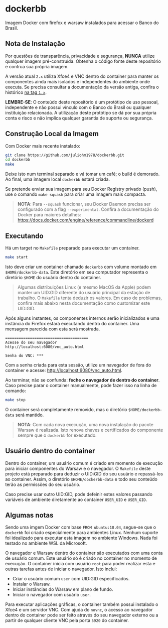 # dockerbb

Imagem Docker com firefox e warsaw instalados para acessar o Banco do Brasil.

## Nota de Instalação

Por questões de transparência, privacidade e segurança, **NUNCA** utilize qualquer imagem pré-construída. Obtenha o código fonte deste repositório e contrua sua própria imagem.

A versão atual `2.x` utiliza Xfce4 e VNC dentro do container para manter os componentes ainda mais isolados e independentes do ambiente onde executa. Se precisa consultar a documentação da versão antiga, confira o histórico [na tag `1.x`](https://github.com/juliohm1978/dockerbb/tree/v1.0).

<span style=“color:red;”>**LEMBRE-SE**: O conteúdo deste repositório é um protótipo de uso pessoal, independente e não possui vínculo com o Banco do Brasil ou qualquer instituição relacionada. A utilização deste protótipo se dá por sua própria conta e risco e não implica qualquer garantia de suporte ou segurança.
</span>

## Construção Local da Imagem

Com Docker mais recente instalado:

```bash
git clone https://github.com/juliohm1978/dockerbb.git
cd dockerbb
make
```

Deixe isto num terminal separado e vá tomar um café; o build é demorado. Ao final, uma imagem local `dockerbb` estará criada.

Se pretende enviar sua imagem para seu Docker Registry privado (push), use o comando `make squash` para criar uma imagem mais compacta.

> **NOTA**: Para `--squash` funcionar, seu Docker Daemon precisa ser configurado com a flag `--experimental`. Confira a documentação do Docker para maiores detalhes: <https://docs.docker.com/engine/reference/commandline/dockerd>

## Executando

Há um target no `Makefile` preparado para executar um container.

```bash
make start
```

Isto deve criar um container chamado `dockerbb` com volume montado em `$HOME/dockerbb-data`. Este diretório em seu computador representa o diretório `$HOME` do usuário dentro do container.

> Algumas distribuições Linux (e mesmo MacOS da Apple) podem manter um UID:GID diferente do usuário principal da estação de trabalho. O `Makefile` tenta deduzir os valores. Em caso de problemas, confira mais abaixo nesta documentação como customizar este UID:GID.

Após alguns instantes, os componentes internos serão inicializados e uma instância do Firefox estará executando dentro do container. Uma mensagem parecida com esta será mostrada.

```text
=====================================
Acesse do seu navegador
http://localhost:6080/vnc_auto.html

Senha do VNC: ***
```

Com a senha criada para esta sessão, utilize um navegador de fora do container e acesse: <http://localhost:6080/vnc_auto.html>.

Ao terminar, não se confunda: **feche o navegador de dentro do container**. Caso precise parar o container manualmente, pode fazer isso na linha de comando:

```bash
make stop
```

O container será completamente removido, mas o diretório `$HOME/dockerbb-data` será mantido.

> **NOTA**: Com cada nova execução, uma nova instalação do pacote Warsaw é realizada. Isto renova chaves e certificados do componente sempre que o `dockerbb` for executado.

## Usuário dentro do container

Dentro do container, um usuário comum é criado em momento de execução para iniciar componentes do Warsaw e o navegador. O `Makefile` deste projeto está preparado para deduzir o UID:GID do seu usuário e repassá-los ao container. Assim, o diretório `$HOME/dockerbb-data` e todo seu conteúdo terão as permissões do seu usuário.

Caso precise usar outro UID:GID, pode defeinir estes valores passando variáveis de ambiente diretamente ao container `USER_UID` e `USER_GID`.

## Algumas notas

Sendo uma imgem Docker com base `FROM ubuntu:18.04`, segue-se que o `dockerbb` foi criado especialmente para ambientes Linux. Nenhum suporte foi idealizado para executar esta imagem no ambiente Windows. Nada foi testado no ambiente WSL da Microsoft.

O navegador e Warsaw dentro do container são executados com uma conta de usuário comum. Este usuário só é criado no container no momento de execução. O container inicia com usuário `root` para poder realizar esta e outras tarefas antes de iniciar o navegador. Isto inclui:

* Criar o usuário comum `user` com UID:GID especificados.
* Instalar o Warsaw.
* Iniciar instâncias do Warsaw em plano de fundo.
* Iniciar o navegador com usuário `user`.

Para executar aplicações gráficas, o container também possui instalado o Xfce4 e um servidor VNC. Com ajuda do `novnc`, o acesso ao navegador dentro do container pode ser feito através do seu navegador externo ou a partir de qualquer cliente VNC pela porta `5920` do container.
